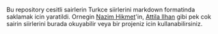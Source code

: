 Bu repository cesitli sairlerin Turkce siirlerini markdown formatinda saklamak icin yaratildi. Ornegin [Nazim Hikmet](https://raw.github.com/azer/siirler/master/nazim_hikmet.md)'in, [Attila Ilhan](https://raw.github.com/azer/siirler/master/attila_ilhan.md) gibi pek cok sairin siirlerini burada okuyabilir veya bir projeniz icin kullanabilirsiniz.

